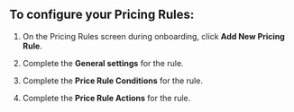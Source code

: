 
## To configure your Pricing Rules:

1. On the Pricing Rules screen during onboarding, click **Add New Pricing Rule**.

1. Complete the **General settings** for the rule.

1. Complete the **Price Rule Conditions** for the rule.

1. Complete the **Price Rule Actions** for the rule.